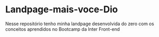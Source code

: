 # Landpage-mais-voce-Dio
Nesse repositório tenho minha landpage desenvolvida do zero com os conceitos aprendidos no Bootcamp da Inter Front-end
